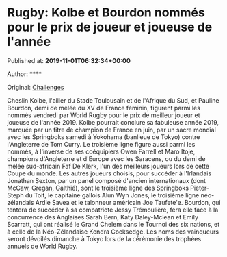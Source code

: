 
# Rugby: Kolbe et Bourdon nommés pour le prix de joueur et joueuse de l'année

Published at: **2019-11-01T06:32:34+00:00**

Author: ****

Original: [Challenges](https://www.challenges.fr/sport/rugby-kolbe-et-bourdon-nommes-pour-le-prix-de-joueur-et-joueuse-de-l-annee_682672)

Cheslin Kolbe, l'ailier du Stade Toulousain et de l'Afrique du Sud, et Pauline Bourdon, demi de mêlée du XV de France féminin, figurent parmi les nommés vendredi par World Rugby pour le prix de meilleur joueur et joueuse de l'année 2019.
Kolbe pourrait conclure sa fabuleuse année 2019, marquée par un titre de champion de France en juin, par un sacre mondial avec les Springboks samedi à Yokohama (banlieue de Tokyo) contre l'Angleterre de Tom Curry.
Le troisième ligne figure aussi parmi les nommés, à l'inverse de ses coéquipiers Owen Farrell et Maro Itoje, champions d'Angleterre et d'Europe avec les Saracens, ou du demi de mêlée sud-africain Faf De Klerk, l'un des meilleurs joueurs lors de cette Coupe du monde.
Les autres joueurs choisis, pour succéder à l'Irlandais Jonathan Sexton, par un panel composé d'ancien internationaux (dont McCaw, Gregan, Galthié), sont le troisième ligne des Springboks Pieter-Steph du Toit, le capitaine gallois Alun Wyn Jones, le troisième ligne néo-zélandais Ardie Savea et le talonneur américain Joe Taufete'e.
Bourdon, qui tentera de succéder à sa compatriote Jessy Trémoulière, fera elle face à la concurrence des Anglaises Sarah Bern, Katy Daley-Mclean et Emily Scarratt, qui ont réalisé le Grand Chelem dans le Tournoi des six nations, et à celle de la Néo-Zélandaise Kendra Cocksedge.
Les noms des vainqueurs seront dévoilés dimanche à Tokyo lors de la cérémonie des trophées annuels de World Rugby.
